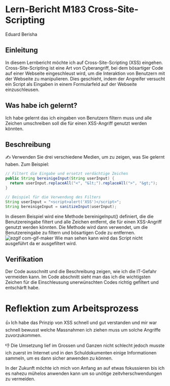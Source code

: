 # Lern-Bericht M183 Cross-Site-Scripting
Eduard Berisha

## Einleitung

In diesem Lernbericht möchte ich auf Cross-Site-Scripting (XSS) eingehen. Cross-Site-Scripting ist eine Art von Cyberangriff, bei dem bösartiger Code auf einer Webseite eingeschleust wird, um die Interaktion von Benutzern mit der Webseite zu manipulieren. Dies geschieht, indem der Angreifer versucht ein Script als Eingaben in einem Formularfeld auf der Webseite einzuschleusen.

## Was habe ich gelernt?

Ich habe gelernt das ich eingaben von Benutzern filtern muss und alle Zeichen umschreiben soll die für einen XSS-Angriff genutzt werden könnten.

## Beschreibung

✍️ Verwenden Sie drei verschiedene Medien, um zu zeigen, was Sie gelernt haben. Zum Beispiel:
```Java
// Filtert die Eingabe und ersetzt verdächtige Zeichen
public String bereinigeInput(String userInput) {
  return userInput.replaceAll("<", "&lt;").replaceAll(">", "&gt;");
}

// Beispiel für die Verwendung des Filters
String userInput = "<script>alert('XSS')</script>";
String bereinigeInput = sanitizeInput(userInput);
```
In diesem Beispiel wird eine Methode bereinigeInput() definiert, die die Benutzereingabe filtert und alle Zeichen entfernt, die für einen XSS-Angriff genutzt werden könnten. Die Methode wird dann verwendet, um die Benutzereingabe zu filtern und bösartigen Code zu entfernen.
![ezgif com-gif-maker](https://user-images.githubusercontent.com/69904270/206932366-7ab603e5-142c-4b1e-88ca-12676ea05b05.gif)
Wie man sehen kann wird das Script nicht ausgeführt da er ausgefiltert wird.


## Verifikation

Der Code ausschnitt und die Beschreibung zeigen, wie ich die IT-Gefahr vermeiden kann. Im Code abschnitt sieht man das ich die wichtigsten Zeichen für die Einschleusung unerwünschten Codes richtig gefiltert und entschärft habe.

# Reflektion zum Arbeitsprozess

👍 Ich habe das Prinzip von XSS schnell und gut verstanden und mir war schnell bewusst welche Massnahmen ich ziehen muss um solche Angriffe zuvorzukommen.

👎 Die Umsetzung lief im Grossen und Ganzen nicht schlecht jedoch musste ich zuerst im Internet und in den Schuldokumenten einige Informationen sammeln, um es dann sicher anwenden zu können.

In der Zukunft möchte ich mich von Anfang an auf etwas fokussieren bis ich es nahezu mühelos anwenden kann um so unötige zeitvherschwendungen zu vermeiden.
